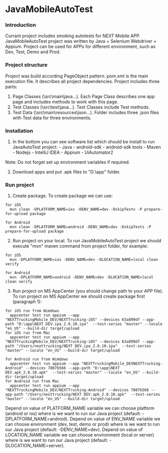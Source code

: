 # JavaMobileAutoTest

### Introduction
Currant project includes smoking autotests for NEXT Mobile APP. JavaMobileAutoTest project was written by Java + Selenium Webdriver + Appium. Project can be used for APPs for different environment, such as Dev, Test, Demo and Prod.
 
### Project structure
Project was build according PageObject pattern. pom.xml is the main execution file. It describes all project dependencies. Project includes three parts: 
   1. Page Classes (\src\main\java\...). Each Page Class describes one app page and includes methods to work with this page.
   2. Test Classes (\src\test\java\...). Test Classes include Test methods.
   3. Test Data (\src\main\resources\json\...). Folder includes three .json files with Test data for three environments.
    
### Installation
   1. In the bottom you can see software list which should be install to run JavaAutoTest project:
    - Java
    - android-sdk
    - android-sdk tools
    - Maven
    - Nodejs
    - IntelliJ IDEA
    - Appium
    - UiAutomator2

Note: Do not forget set up environment variables if required.

   2. Download apps and put .apk files to "D:\\app" folder.

### Run project
   1. Create package. To create package we can use:

    for iOS
      mvn clean -DPLATFORM_NAME=ios -DENV_NAME=dev -DskipTests -P prepare-for-upload package

    for Android
      mvn clean -DPLATFORM_NAME=android -DENV_NAME=dev -DskipTests -P prepare-for-upload package


   2. Run project on your local. To run JavaMobileAutoTest project we should execute "mvn" maven command from project folder, for example:

    for iOS
      mvn -DPLATFORM_NAME=ios -DENV_NAME=dev -DLOCATION_NAME=local clean verify

    for Android
      mvn -DPLATFORM_NAME=android -DENV_NAME=dev -DLOCATION_NAME=local clean verify


   3. Run project on MS AppCenter (you should change path to your APP file). To run project on MS AppCenter we should create package first (paragraph 1):

    for iOS run from Wimdows
      appcenter test run appium --app "NEXTTruckingMobile_DEV/NEXTTrucking-iOS" --devices 63a899df --app-path "D:\app\NEXT DEV.ipa_2.0.10.ipa"  --test-series "master" --locale "en_US" --build-dir target/upload
    for iOS run from Mac
      appcenter test run appium --app "NEXTTruckingMobile_DEV/NEXTTrucking-iOS" --devices 63a899df --app-path "/Users/nexttrucking/NEXT DEV.ipa_2.0.10.ipa"  --test-series "master" --locale "en_US" --build-dir target/upload

    for Android run from Wimdows
      appcenter test run appium --app "NEXTTruckingMobile_DEVNEXTTrucking-Android" --devices 7807b566 --app-path "D:\app\NEXT DEV.apk_2.0.10.apk"  --test-series "master" --locale "en_US" --build-dir target/upload
    for Android run from Mac
      appcenter test run appium --app "NEXTTruckingMobile_DEV/NEXTTrucking-Android" --devices 7807b566 --app-path "/Users/nexttrucking/NEXT DEV.apk_2.0.10.apk"  --test-series "master" --locale "en_US" --build-dir target/upload


Depend on value of PLATFORM_NAME variable we can choose platform (android or ios) where is we want to run our Java project (default: -DPLATFORM_NAME=android).
Depend on value of ENV_NAME variable we can choose environment (dev, test, demo or prod) where is we want to run our Java project (default: -DENV_NAME=dev).
Depend on value of LOCATION_NAME variable we can choose environment (local or server) where is we want to run our Java project (default: -DLOCATION_NAME=server).
